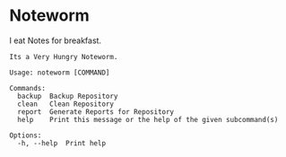 # Noteworm
I eat Notes for breakfast. 

```
Its a Very Hungry Noteworm.

Usage: noteworm [COMMAND]

Commands:
  backup  Backup Repository
  clean   Clean Repository
  report  Generate Reports for Repository
  help    Print this message or the help of the given subcommand(s)

Options:
  -h, --help  Print help
```